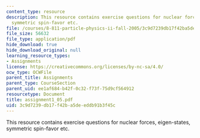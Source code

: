 ```yaml
---
content_type: resource
description: This resource contains exercise questions for nuclear forces, eigen-states,
  symmetric spin-favor etc.
file: /courses/8-811-particle-physics-ii-fall-2005/3c9d7239db17f42ba5deeddb91b3f45c_assignment1_05.pdf
file_size: 56632
file_type: application/pdf
hide_download: true
hide_download_original: null
learning_resource_types:
- Assignments
license: https://creativecommons.org/licenses/by-nc-sa/4.0/
ocw_type: OCWFile
parent_title: Assignments
parent_type: CourseSection
parent_uid: ee1af684-b42f-0c32-f73f-75d9cf564912
resourcetype: Document
title: assignment1_05.pdf
uid: 3c9d7239-db17-f42b-a5de-eddb91b3f45c
---
```

This resource contains exercise questions for nuclear forces, eigen-states, symmetric spin-favor etc.